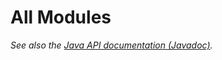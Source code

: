 # All Modules
_See also the <a href="../javadoc-api/" target="_blank">Java API documentation (Javadoc)</a>._